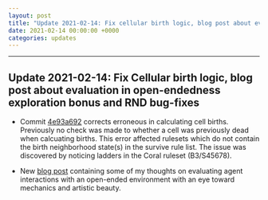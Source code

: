 ```yaml
---
layout: post
title: "Update 2021-02-14: Fix cellular birth logic, blog post about evaluation in open-endedness." 
date: 2021-02-14 00:00:00 +0000
categories: updates
---
```


------
## Update 2021-02-14: Fix Cellular birth logic, blog post about evaluation in open-endedness exploration bonus and RND bug-fixes

* Commit [4e93a692](https://github.com/riveSunder/carle/commit/4e93a692860817e011e22baed6d96904b7460dcc) corrects erroneous in calculating cell births. Previously no check was made to whether a cell was previously dead when calcuating births. This error affected rulesets which do not contain the birth neighborhood state(s) in the survive rule list. The issue was discovered by noticing ladders in the Coral ruleset (B3/S45678).

* New [blog post](https://rivesunder.github.io/cellular_automata/carle/2021/02/12/open_ended_eval.html) containing some of my thoughts on evaluating agent interactions with an open-ended environment with an eye toward mechanics and artistic beauty. 
